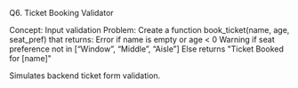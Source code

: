 Q6. Ticket Booking Validator

Concept: Input validation
Problem:
Create a function book_ticket(name, age, seat_pref) that returns:
Error if name is empty or age < 0
Warning if seat preference not in [“Window”, “Middle”, “Aisle”]
Else returns "Ticket Booked for [name]"

Simulates backend ticket form validation.